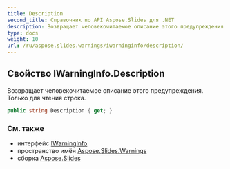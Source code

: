 ```yaml
---
title: Description
second_title: Справочник по API Aspose.Slides для .NET
description: Возвращает человекочитаемое описание этого предупреждения. Только для чтения строка.
type: docs
weight: 10
url: /ru/aspose.slides.warnings/iwarninginfo/description/
---
```


## Свойство IWarningInfo.Description

Возвращает человекочитаемое описание этого предупреждения. Только для чтения строка.

```csharp
public string Description { get; }
```

### См. также

* интерфейс [IWarningInfo](../../iwarninginfo)
* пространствo имён [Aspose.Slides.Warnings](../../iwarninginfo)
* сборка [Aspose.Slides](../../../)

<!-- DO NOT EDIT: сгенерировано xmldocmd для Aspose.Slides.dll -->